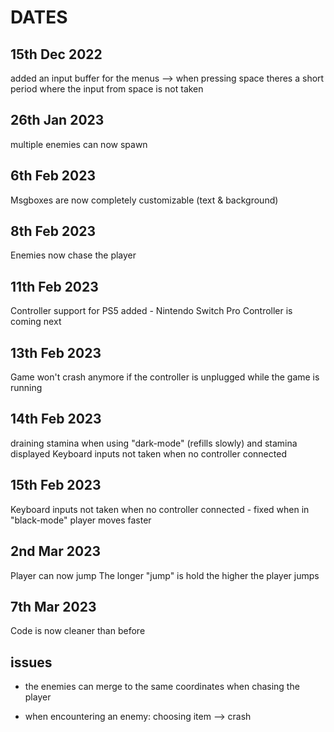 # DATES

## 15th Dec 2022

added an input buffer for the menus --> when pressing space theres a short period where the input from space is not taken

## 26th Jan 2023

multiple enemies can now spawn

## 6th Feb 2023

Msgboxes are now completely customizable (text & background)

## 8th Feb 2023

Enemies now chase the player

## 11th Feb 2023

Controller support for PS5 added - Nintendo Switch Pro Controller is coming next

## 13th Feb 2023

Game won't crash anymore if the controller is unplugged while the game is running

## 14th Feb 2023

draining stamina when using "dark-mode" (refills slowly) and stamina displayed
Keyboard inputs not taken when no controller connected

## 15th Feb 2023

Keyboard inputs not taken when no controller connected - fixed
when in "black-mode" player moves faster

## 2nd Mar 2023

Player can now jump
The longer "jump" is hold the higher the player jumps

## 7th Mar 2023

Code is now cleaner than before

## issues

- the enemies can merge to the same coordinates when chasing the player

- when encountering an enemy: choosing item --> crash

